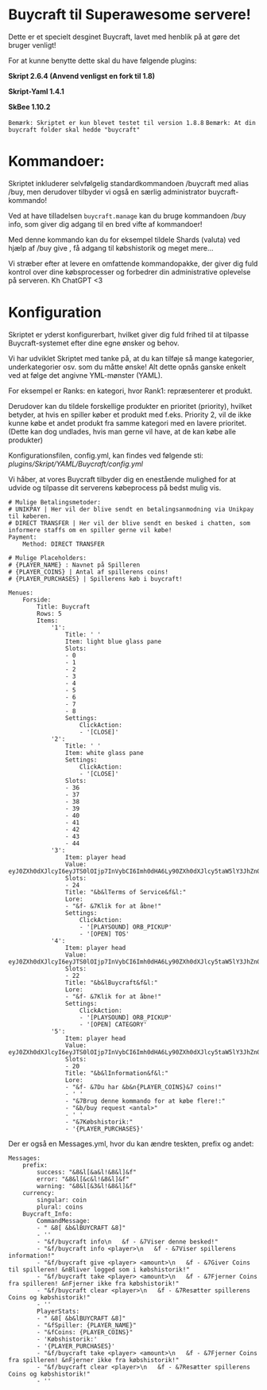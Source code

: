 # Buycraft til Superawesome servere!

Dette er et specielt desginet Buycraft, lavet med henblik på at gøre det bruger venligt!

For at kunne benytte dette skal du have følgende plugins:

**Skript 2.6.4 (Anvend venligst en fork til 1.8)**

**Skript-Yaml 1.4.1**

**SkBee 1.10.2**

`Bemærk: Skriptet er kun blevet testet til version 1.8.8`
`Bemærk: At din buycraft folder skal hedde "buycraft"`

# Kommandoer:

Skriptet inkluderer selvfølgelig standardkommandoen /buycraft med alias /buy, men derudover tilbyder vi også en særlig administrator buycraft-kommando!

Ved at have tilladelsen `buycraft.manage` kan du bruge kommandoen /buy info, som giver dig adgang til en bred vifte af kommandoer!

Med denne kommando kan du for eksempel tildele Shards (valuta) ved hjælp af /buy give <spiller> <antal>, få adgang til købshistorik og meget mere...

Vi stræber efter at levere en omfattende kommandopakke, der giver dig fuld kontrol over dine købsprocesser og forbedrer din administrative oplevelse på serveren. Kh ChatGPT <3


# Konfiguration
Skriptet er yderst konfigurerbart, hvilket giver dig fuld frihed til at tilpasse Buycraft-systemet efter dine egne ønsker og behov.

Vi har udviklet Skriptet med tanke på, at du kan tilføje så mange kategorier, underkategorier osv. som du måtte ønske! Alt dette opnås ganske enkelt ved at følge det angivne YML-mønster (YAML).

For eksempel er Ranks: en kategori, hvor Rank1: repræsenterer et produkt.

Derudover kan du tildele forskellige produkter en prioritet (priority), hvilket betyder, at hvis en spiller køber et produkt med f.eks. Priority 2, vil de ikke kunne købe et andet produkt fra samme kategori med en lavere prioritet.
(Dette kan dog undlades, hvis man gerne vil have, at de kan købe alle produkter)

Konfigurationsfilen, config.yml, kan findes ved følgende sti: _plugins/Skript/YAML/Buycraft/config.yml_

Vi håber, at vores Buycraft tilbyder dig en enestående mulighed for at udvide og tilpasse dit serverens købeprocess på bedst mulig vis.
```
# Mulige Betalingsmetoder:
# UNIKPAY | Her vil der blive sendt en betalingsanmodning via Unikpay til køberen.
# DIRECT TRANSFER | Her vil der blive sendt en besked i chatten, som informere staffs om en spiller gerne vil købe!
Payment:
    Method: DIRECT TRANSFER

# Mulige Placeholders:
# {PLAYER_NAME} : Navnet på Spilleren
# {PLAYER_COINS} | Antal af spillerens coins!
# {PLAYER_PURCHASES} | Spillerens køb i buycraft!

Menues:
    Forside:
        Title: Buycraft
        Rows: 5
        Items:
            '1':
                Title: ' '
                Item: light blue glass pane
                Slots:
                - 0
                - 1
                - 2
                - 3
                - 4
                - 5
                - 6
                - 7
                - 8
                Settings:
                    ClickAction:
                    - '[CLOSE]'
            '2':
                Title: ' '
                Item: white glass pane
                Settings:
                    ClickAction:
                    - '[CLOSE]'
                Slots:
                - 36
                - 37
                - 38
                - 39
                - 40
                - 41
                - 42
                - 43
                - 44
            '3':
                Item: player head
                Value: eyJ0ZXh0dXJlcyI6eyJTS0lOIjp7InVybCI6Imh0dHA6Ly90ZXh0dXJlcy5taW5lY3JhZnQubmV0L3RleHR1cmUvN2UyZWI0NzUxZTNjNTBkNTBmZjE2MzUyNTc2NjYzZDhmZWRmZTNlMDRiMmYwYjhhMmFhODAzYjQxOTM2M2NhMSJ9fX0=
                Slots:
                - 24
                Title: "&b&lTerms of Service&f&l:"
                Lore:
                - "&f- &7Klik for at åbne!"
                Settings:
                    ClickAction:
                    - '[PLAYSOUND] ORB_PICKUP'
                    - '[OPEN] TOS'
            '4':
                Item: player head
                Value: eyJ0ZXh0dXJlcyI6eyJTS0lOIjp7InVybCI6Imh0dHA6Ly90ZXh0dXJlcy5taW5lY3JhZnQubmV0L3RleHR1cmUvZTIwNjQwMzZiMjMyYmVkNGNkMDBhMWQxZTQ3YzkxZDcxNjk5ZGQ5YzdlZjg2MWExMmYxZWZjMDhiMWFmMzczIn19fQ==
                Slots:
                - 22
                Title: "&b&lBuycraft&f&l:"
                Lore:
                - "&f- &7Klik for at åbne!"
                Settings:
                    ClickAction:
                    - '[PLAYSOUND] ORB_PICKUP'
                    - '[OPEN] CATEGORY'
            '5':
                Item: player head
                Value: eyJ0ZXh0dXJlcyI6eyJTS0lOIjp7InVybCI6Imh0dHA6Ly90ZXh0dXJlcy5taW5lY3JhZnQubmV0L3RleHR1cmUvZTIwNjQwMzZiMjMyYmVkNGNkMDBhMWQxZTQ3YzkxZDcxNjk5ZGQ5YzdlZjg2MWExMmYxZWZjMDhiMWFmMzczIn19fQ==
                Slots:
                - 20
                Title: "&b&lInformation&f&l:"
                Lore:
                - "&f- &7Du har &b&n{PLAYER_COINS}&7 coins!"
                - ' '
                - "&7Brug denne kommando for at købe flere!:"
                - "&b/buy request <antal>"
                - ' '
                - "&7Købshistorik:"
                - '{PLAYER_PURCHASES}'
```



Der er også en Messages.yml, hvor du kan ændre teskten, prefix og andet:

```
Messages:
    prefix:
        success: "&8&l[&a&l!&8&l]&f"
        error: "&8&l[&c&l!&8&l]&f"
        warning: "&8&l[&3&l!&8&l]&f"
    currency:
        singular: coin
        plural: coins
    Buycraft_Info:
        CommandMessage:
        - " &8[ &b&lBUYCRAFT &8]"
        - ''
        - "&f/buycraft info\n   &f - &7Viser denne besked!"
        - "&f/buycraft info <player>\n   &f - &7Viser spillerens information!"
        - "&f/buycraft give <player> <amount>\n   &f - &7Giver Coins til spilleren! &nBliver logged som i købshistorik!"
        - "&f/buycraft take <player> <amount>\n   &f - &7Fjerner Coins fra spilleren! &nFjerner ikke fra købshistorik!"
        - "&f/buycraft clear <player>\n   &f - &7Resætter spillerens Coins og købshistorik!"
        - ''
        PlayerStats:
        - " &8[ &b&lBUYCRAFT &8]"
        - "&fSpiller: {PLAYER_NAME}"
        - "&fCoins: {PLAYER_COINS}"
        - 'Købshistorik:'
        - '{PLAYER_PURCHASES}'
        - "&f/buycraft take <player> <amount>\n   &f - &7Fjerner Coins fra spilleren! &nFjerner ikke fra købshistorik!"
        - "&f/buycraft clear <player>\n   &f - &7Resætter spillerens Coins og købshistorik!"
        - ''
```
